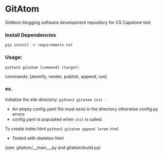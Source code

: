 # GitAtom
 GitAtom blogging software development repository for CS Capstone
test

### Install Dependencies
`pip install -r requirements.txt`

### Usage:
`python3 gitatom [command] (target)`

commands: [atomify, render, publish, append, run]


### ex.
Initialize the site directory:
`python3 gitatom init .`

- An empty config.yaml file must exist in the directory otherwise config.py errors
- config.yaml is populated when `init` is called.

To create index.html
`python3 gitatom append lorem.html` 

- Tested with skeleton html


(see: gitatom/\_\_main\_\_.py and gitatom/build.py)

